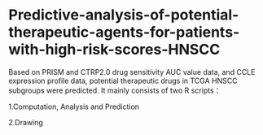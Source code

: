# Predictive-analysis-of-potential-therapeutic-agents-for-patients-with-high-risk-scores-HNSCC

Based on PRISM and CTRP2.0 drug sensitivity AUC value data, and CCLE expression profile data, potential therapeutic drugs in TCGA HNSCC subgroups were predicted. It mainly consists of two R scripts：

1.Computation, Analysis and Prediction

2.Drawing
